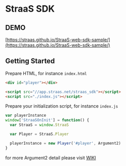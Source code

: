 StraaS SDK
===

## DEMO

[https://straas.github.io/StraaS-web-sdk-sample/](https://straas.github.io/StraaS-web-sdk-sample/)

## Getting Started

Prepare HTML, for instance `index.html`

```html
<div id="player"></div>

<script src="//app.straas.net/straas_sdk"></script>
<script src="./index.js"></script>
```

Prepare your initialization script, for instance `index.js`

```js
var playerInstance
window['StraaSOnInit'] = function() {
  var StraaS = window.StraaS

  var Player = StraaS.Player

  playerInstance = new Player('#player', Argument2)
}
```

for more Argument2 detail please visit [WIKI](https://github.com/StraaS/StraaS-web-document/wiki/SDK-Player)
